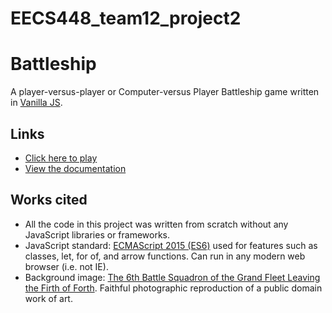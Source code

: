 # EECS448_team12_project2
# Battleship
A player-versus-player or Computer-versus Player Battleship game written in [Vanilla JS](http://vanilla-js.com/).

## Links
- [Click here to play](https://eecs448-locked-in-coders.github.io/battleship/index.html)
- [View the documentation](https://eecs448-locked-in-coders.github.io/battleship/documentation/index.html)

## Works cited
- All the code in this project was written from scratch without any JavaScript libraries or frameworks.
- JavaScript standard: [ECMAScript 2015 (ES6)](http://www.ecma-international.org/ecma-262/6.0/index.html) used for features such as classes, let, for of, and arrow functions. Can run in any modern web browser (i.e. not IE).
- Background image: [The 6th Battle Squadron of the Grand Fleet Leaving the Firth of Forth](https://commons.wikimedia.org/wiki/File:The_6th_Battle_Squadron_of_the_Grand_Fleet_Leaving_the_Firth_of_Forth.jpg). Faithful photographic reproduction of a public domain work of art.

